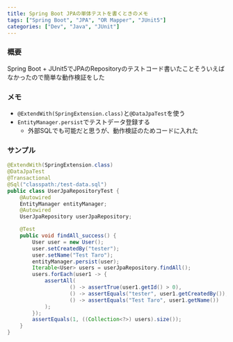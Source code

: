 ```yaml
---
title: Spring Boot JPAの単体テストを書くときのメモ
tags: ["Spring Boot", "JPA", "OR Mapper", "JUnit5"]
categories: ["Dev", "Java", "JUnit"]
---
```


### 概要

Spring Boot + JUnit5でJPAのRepositoryのテストコード書いたことそういえばなかったので簡単な動作検証をした

### メモ

- `@ExtendWith(SpringExtension.class)`と`@DataJpaTest`を使う
- `EntityManager.persist`でテストデータ登録する
  - 外部SQLでも可能だと思うが、動作検証のためコードに入れた

### サンプル

``` Java
@ExtendWith(SpringExtension.class)
@DataJpaTest
@Transactional
@Sql("classpath:/test-data.sql")
public class UserJpaRepositoryTest {
    @Autowired
    EntityManager entityManager;
    @Autowired
    UserJpaRepository userJpaRepository;

    @Test
    public void findAll_success() {
        User user = new User();
        user.setCreatedBy("tester");
        user.setName("Test Taro");
        entityManager.persist(user);
        Iterable<User> users = userJpaRepository.findAll();
        users.forEach(user1 -> {
            assertAll(
                    () -> assertTrue(user1.getId() > 0),
                    () -> assertEquals("tester", user1.getCreatedBy()),
                    () -> assertEquals("Test Taro", user1.getName())
            );
        });
        assertEquals(1, ((Collection<?>) users).size());
    }
}

```
